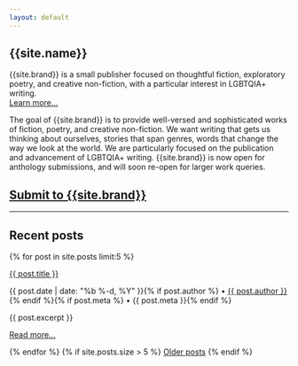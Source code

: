 ```yaml
---
layout: default
---
```


<!-- <div class="promo">
<p><strong>Holiday shipping:</strong> Looking to get some books for the holidays? Please make sure to order by December 15th for the best chance of getting your package on time!</p>
</div> -->

<div class="hero">
<h2>{{site.name}}</h2>

<p>{{site.brand}} is a small publisher focused on thoughtful fiction, exploratory poetry, and creative non-fiction, with a particular interest in LGBTQIA+ writing.<br />
<a href="/about">Learn more...</a></p>
</div>

<div class="col-60"><p>The goal of {{site.brand}} is to provide well-versed and sophisticated works of fiction, poetry, and creative non-fiction. We want writing that gets us thinking about ourselves, stories that span genres, words that change the way we look at the world. We are particularly focused on the publication and advancement of LGBTQIA+ writing. {{site.brand}} is now open for anthology submissions, and will soon re-open for larger work queries.</p></div>

<div class="col-40"><h2 class="announcement"><a href="/submit">Submit to {{site.brand}}</a></h2></div>

-----

## Recent posts
{% for post in site.posts limit:5 %}
<div class="post-list">
    <p><a class="post-link" href="{{ post.url }}">{{ post.title }}</a></p>
    <p class="post-meta">{{ post.date | date: "%b %-d, %Y" }}{% if post.author %} &bullet; <a href="/editors#{{ post.author }}">{{ post.author }}</a>{% endif %}{% if post.meta %} &bullet; {{ post.meta }}{% endif %}</p>
    {{ post.excerpt }}
    <p><a href="{{ post.url }}">Read more...</a></p>
</div>
{% endfor %}
{% if site.posts.size > 5 %}
<a href="/updates">Older posts</a>
{% endif %}
